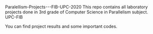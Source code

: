Paralellism-Projects---FIB-UPC-2020
This repo contains all laboratory projects done in 3rd grade of Computer Science in Parallelism subject. UPC-FIB

You can find project results and some important codes.
